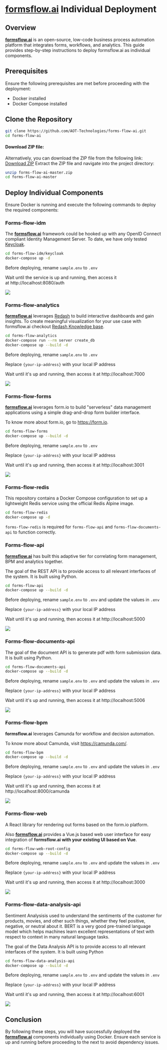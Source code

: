 # [**formsflow.ai**](https://formsflow.ai/) Individual Deployment

## Overview

[**formsflow.ai**](https://formsflow.ai/) is an open-source, low-code business process automation platform that integrates forms, workflows, and analytics. This guide provides step-by-step instructions to deploy formsflow.ai as individual components.

## Prerequisites

Ensure the following prerequisites are met before proceeding with the deployment:

- Docker installed
- Docker Compose installed

## Clone the Repository

```bash
git clone https://github.com/AOT-Technologies/forms-flow-ai.git
cd forms-flow-ai
```

#### Download ZIP file:
Alternatively, you can download the ZIP file from the following link:
[Download ZIP](https://github.com/AOT-Technologies/forms-flow-ai/archive/refs/heads/master.zip)
Extract the ZIP file and navigate into the project directory:

```bash
unzip forms-flow-ai-master.zip
cd forms-flow-ai-master
```

## Deploy Individual Components

Ensure Docker is running and execute the following commands to deploy the required components:

### Forms-flow-idm

The [**formsflow.ai**](https://formsflow.ai/) framework could be hooked up with any OpenID Connect compliant Identity Management Server. To date, we have only tested [Keycloak](https://github.com/keycloak/keycloak).

```bash
cd forms-flow-idm/keycloak
docker-compose up -d
```
Before deploying, rename `sample.env` to `.env`

Wait until the service is up and running, then access it at http://localhost:8080/auth

<img src="../../.images/image-1.png" />

### Forms-flow-analytics
[**formsflow.ai**](https://formsflow.ai/) leverages [Redash](https://github.com/getredash/redash) to build interactive
dashboards and gain insights. To create meaningful visualization for
your use case with formsflow.ai checkout [Redash Knowledge base](https://redash.io/help/).

```bash
cd forms-flow-analytics
docker-compose run --rm server create_db
docker-compose up --build -d
```
Before deploying, rename `sample.env` to `.env`

Replace `{your-ip-address}` with your local IP address

Wait until it's up and running, then access it at http://localhost:7000

<img src="../../.images/image-7.png" />

### Forms-flow-forms

[**formsflow.ai**](https://formsflow.ai/) leverages form.io to build "serverless" data management applications using a simple drag-and-drop form builder interface.

To know more about form.io, go to  <https://form.io>.

```bash
cd forms-flow-forms
docker-compose up --build -d
```
Before deploying, rename `sample.env` to `.env`

Replace `{your-ip-address}` with your local IP address

Wait until it's up and running, then access it at http://localhost:3001

<img src="../../.images/image-2.png" />


### Forms-flow-redis

This repository contains a Docker Compose configuration to set up a lightweight Redis service using the official Redis Alpine image.

```bash
cd forms-flow-redis
docker-compose up -d
```
`forms-flow-redis` is required for `forms-flow-api` and `forms-flow-documents-api` to function correctly.

### Forms-flow-api

[**formsflow.ai**](https://formsflow.ai/) has built this adaptive tier for correlating form management, BPM and analytics together.

The goal of the REST API is to provide access to all relevant interfaces of
the system. It is built using Python.

```bash
cd forms-flow-api
docker-compose up --build -d
```
Before deploying, rename `sample.env` to `.env` and update the values in `.env`

Replace `{your-ip-address}` with your local IP address

Wait until it's up and running, then access it at http://localhost:5000

<img src="../../.images/image-3.png" />

### Forms-flow-documents-api

The goal of the document API is to generate pdf with form submission data. It is built using Python.

```bash
cd forms-flow-documents-api
docker-compose up --build -d
```
Before deploying, rename `sample.env` to `.env` and update the values in `.env`

Replace `{your-ip-address}` with your local IP address

Wait until it's up and running, then access it at http://localhost:5006

<img src="../../.images/image-4.png" />

### Forms-flow-bpm

**formsflow.ai** leverages Camunda for workflow and decision automation.

To know more about Camunda, visit https://camunda.com/.

```bash
cd forms-flow-bpm
docker-compose up --build -d
```
Before deploying, rename `sample.env` to `.env` and update the values in `.env`

Replace `{your-ip-address}` with your local IP address

Wait until it's up and running, then access it at http://localhost:8000/camunda

<img src="../../.images/image-5.png" />

### Forms-flow-web

A React library for rendering out forms based on the form.io platform.

Also [**formsflow.ai**](https://formsflow.ai/) provides a Vue.js based web user interface for easy integration of **formsflow.ai with your existing UI based on Vue**.

```bash
cd forms-flow-web-root-config
docker-compose up --build -d
```
Before deploying, rename `sample.env` to `.env` and update the values in `.env`

Replace `{your-ip-address}` with your local IP address

Wait until it's up and running, then access it at http://localhost:3000

<img src="../../.images/image-6.png" />

### Forms-flow-data-analysis-api

Sentiment Analysisis used to understand the sentiments of the customer for products, movies, and other such things, whether they feel positive, negative, or neutral about it. BERT is a very good pre-trained language model which helps machines learn excellent representations of text with respect to context in many natural language tasks. 

The goal of the Data Analysis API is to provide access to all relevant interfaces of
the system. It is built using Python

```bash
cd forms-flow-data-analysis-api
docker-compose up --build -d
```
Before deploying, rename `sample.env` to `.env` and update the values in `.env`

Replace `{your-ip-address}` with your local IP address

Wait until it's up and running, then access it at http://localhost:6001

<img src="../../.images/image-8.png" />

## Conclusion

By following these steps, you will have successfully deployed the [**formsflow.ai**](https://formsflow.ai/) components individually using Docker. Ensure each service is up and running before proceeding to the next to avoid dependency issues.